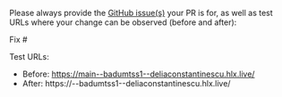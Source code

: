 Please always provide the [GitHub issue(s)](../issues) your PR is for, as well as test URLs where your change can be observed (before and after):

Fix #<gh-issue-id>

Test URLs:
- Before: https://main--badumtss1--deliaconstantinescu.hlx.live/
- After: https://<branch>--badumtss1--deliaconstantinescu.hlx.live/
